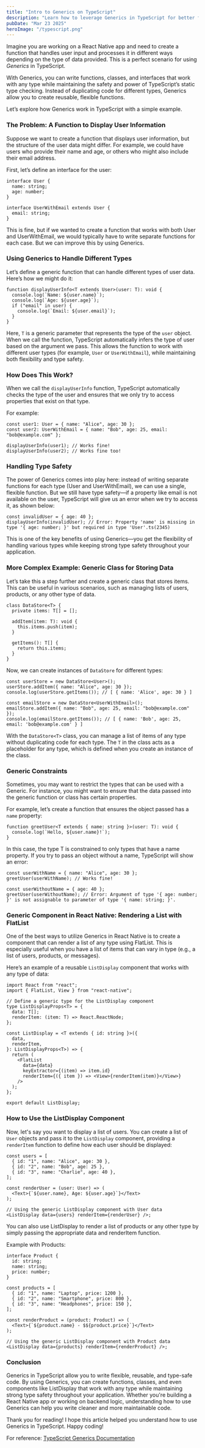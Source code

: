 ```yaml
---
title: "Intro to Generics on TypeScript"
description: "Learn how to leverage Generics in TypeScript for better flexibility and type safety"
pubDate: "Mar 23 2025"
heroImage: "/typescript.png"
---
```


Imagine you are working on a React Native app and need to create a function that handles user input and processes it in different ways depending on the type of data provided. This is a perfect scenario for using _Generics_ in TypeScript.

With Generics, you can write functions, classes, and interfaces that work with any type while maintaining the safety and power of TypeScript’s static type checking. Instead of duplicating code for different types, Generics allow you to create reusable, flexible functions.

Let’s explore how Generics work in TypeScript with a simple example.

### The Problem: A Function to Display User Information

Suppose we want to create a function that displays user information, but the structure of the user data might differ. For example, we could have users who provide their name and age, or others who might also include their email address.

First, let’s define an interface for the user:

```tsx
interface User {
  name: string;
  age: number;
}

interface UserWithEmail extends User {
  email: string;
}
```

This is fine, but if we wanted to create a function that works with both User and UserWithEmail, we would typically have to write separate functions for each case. But we can improve this by using Generics.

### Using Generics to Handle Different Types

Let’s define a generic function that can handle different types of user data. Here’s how we might do it:

```tsx
function displayUserInfo<T extends User>(user: T): void {
  console.log(`Name: ${user.name}`);
  console.log(`Age: ${user.age}`);
  if ("email" in user) {
    console.log(`Email: ${user.email}`);
  }
}
```

Here, `T` is a generic parameter that represents the type of the `user` object. When we call the function, TypeScript automatically infers the type of user based on the argument we pass. This allows the function to work with different user types (for example, `User` or `UserWithEmail`), while maintaining both flexibility and type safety.

### How Does This Work?

When we call the `displayUserInfo` function, TypeScript automatically checks the type of the user and ensures that we only try to access properties that exist on that type.

For example:

```tsx
const user1: User = { name: "Alice", age: 30 };
const user2: UserWithEmail = { name: "Bob", age: 25, email: "bob@example.com" };

displayUserInfo(user1); // Works fine!
displayUserInfo(user2); // Works fine too!
```

### Handling Type Safety

The power of Generics comes into play here: instead of writing separate functions for each type (User and UserWithEmail), we can use a single, flexible function. But we still have type safety—if a property like email is not available on the user, TypeScript will give us an error when we try to access it, as shown below:

```tsx
const invalidUser = { age: 40 };
displayUserInfo(invalidUser); // Error: Property 'name' is missing in type '{ age: number; }' but required in type 'User'.ts(2345)
```

This is one of the key benefits of using Generics—you get the flexibility of handling various types while keeping strong type safety throughout your application.

### More Complex Example: Generic Class for Storing Data

Let’s take this a step further and create a generic class that stores items. This can be useful in various scenarios, such as managing lists of users, products, or any other type of data.

```tsx
class DataStore<T> {
  private items: T[] = [];

  addItem(item: T): void {
    this.items.push(item);
  }

  getItems(): T[] {
    return this.items;
  }
}
```

Now, we can create instances of `DataStore` for different types:

```tsx
const userStore = new DataStore<User>();
userStore.addItem({ name: "Alice", age: 30 });
console.log(userStore.getItems()); // [ { name: 'Alice', age: 30 } ]

const emailStore = new DataStore<UserWithEmail>();
emailStore.addItem({ name: "Bob", age: 25, email: "bob@example.com" });
console.log(emailStore.getItems()); // [ { name: 'Bob', age: 25, email: 'bob@example.com' } ]
```

With the `DataStore<T>` class, you can manage a list of items of any type without duplicating code for each type. The `T` in the class acts as a placeholder for any type, which is defined when you create an instance of the class.

### Generic Constraints

Sometimes, you may want to restrict the types that can be used with a Generic. For instance, you might want to ensure that the data passed into the generic function or class has certain properties.

For example, let’s create a function that ensures the object passed has a `name` property:

```tsx
function greetUser<T extends { name: string }>(user: T): void {
  console.log(`Hello, ${user.name}!`);
}
```

In this case, the type T is constrained to only types that have a name property. If you try to pass an object without a name, TypeScript will show an error:

```tsx
const userWithName = { name: "Alice", age: 30 };
greetUser(userWithName); // Works fine!

const userWithoutName = { age: 40 };
greetUser(userWithoutName); // Error: Argument of type '{ age: number; }' is not assignable to parameter of type '{ name: string; }'.
```

### Generic Component in React Native: Rendering a List with FlatList

One of the best ways to utilize Generics in React Native is to create a component that can render a list of any type using FlatList. This is especially useful when you have a list of items that can vary in type (e.g., a list of users, products, or messages).

Here’s an example of a reusable `ListDisplay` component that works with any type of data:

```tsx
import React from "react";
import { FlatList, View } from "react-native";

// Define a generic type for the ListDisplay component
type ListDisplayProps<T> = {
  data: T[];
  renderItem: (item: T) => React.ReactNode;
};

const ListDisplay = <T extends { id: string }>({
  data,
  renderItem,
}: ListDisplayProps<T>) => {
  return (
    <FlatList
      data={data}
      keyExtractor={(item) => item.id}
      renderItem={({ item }) => <View>{renderItem(item)}</View>}
    />
  );
};

export default ListDisplay;
```

### How to Use the ListDisplay Component

Now, let's say you want to display a list of users. You can create a list of `User` objects and pass it to the `ListDisplay` component, providing a `renderItem` function to define how each user should be displayed:

```tsx
const users = [
  { id: "1", name: "Alice", age: 30 },
  { id: "2", name: "Bob", age: 25 },
  { id: "3", name: "Charlie", age: 40 },
];

const renderUser = (user: User) => (
  <Text>{`${user.name}, Age: ${user.age}`}</Text>
);

// Using the generic ListDisplay component with User data
<ListDisplay data={users} renderItem={renderUser} />;
```

You can also use ListDisplay to render a list of products or any other type by simply passing the appropriate data and renderItem function.

Example with Products:

```tsx
interface Product {
  id: string;
  name: string;
  price: number;
}

const products = [
  { id: "1", name: "Laptop", price: 1200 },
  { id: "2", name: "Smartphone", price: 800 },
  { id: "3", name: "Headphones", price: 150 },
];

const renderProduct = (product: Product) => (
  <Text>{`${product.name} - $${product.price}`}</Text>
);

// Using the generic ListDisplay component with Product data
<ListDisplay data={products} renderItem={renderProduct} />;
```

### Conclusion

Generics in TypeScript allow you to write flexible, reusable, and type-safe code. By using Generics, you can create functions, classes, and even components like ListDisplay that work with any type while maintaining strong type safety throughout your application. Whether you're building a React Native app or working on backend logic, understanding how to use Generics can help you write cleaner and more maintainable code.

Thank you for reading! I hope this article helped you understand how to use Generics in TypeScript. Happy coding!

For reference:
[TypeScript Generics Documentation](https://www.typescriptlang.org/docs/handbook/2/generics.html)
